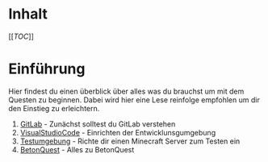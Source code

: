# Inhalt

[[_TOC_]]

# Einführung
Hier findest du einen überblick über alles was du brauchst um mit dem Questen zu beginnen. Dabei wird hier eine Lese reinfolge empfohlen um dir den Einstieg zu erleichtern.

1. [GitLab](/Einführung/GitLab)  - Zunächst solltest du GitLab verstehen
2. [VisualStudioCode](/Einführung/VisualStudioCode)  - Einrichten der Entwicklunsgumgebung
3. [Testumgebung](/Einführung/Testumgebung) - Richte dir einen Minecraft Server zum Testen ein
4. [BetonQuest](/Einführung/BetonQuest) - Alles zu BetonQuest
